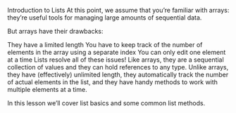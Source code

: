Introduction to Lists
At this point, we assume that you’re familiar with arrays: they’re useful tools for managing large amounts of sequential data.

But arrays have their drawbacks:

They have a limited length
You have to keep track of the number of elements in the array using a separate index
You can only edit one element at a time
Lists resolve all of these issues! Like arrays, they are a sequential collection of values and they can hold references to any type. Unlike arrays, they have (effectively) unlimited length, they automatically track the number of actual elements in the list, and they have handy methods to work with multiple elements at a time.

In this lesson we’ll cover list basics and some common list methods.